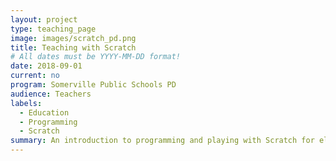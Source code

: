 ```yaml
---
layout: project
type: teaching_page
image: images/scratch_pd.png
title: Teaching with Scratch
# All dates must be YYYY-MM-DD format!
date: 2018-09-01
current: no
program: Somerville Public Schools PD
audience: Teachers
labels:
  - Education
  - Programming
  - Scratch
summary: An introduction to programming and playing with Scratch for elementary and middle-grades teachers with a focus on encouraging student play and exploration.
---
```

